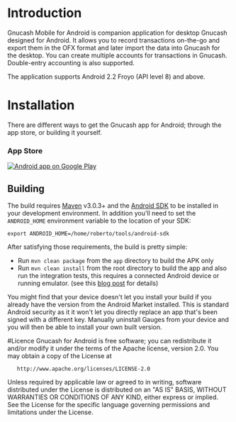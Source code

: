 # Introduction

Gnucash Mobile for Android is companion application for desktop Gnucash designed for Android.
It allows you to record transactions on-the-go and export them in the OFX format and later import the data into Gnucash for the desktop. You can create multiple accounts for transactions in Gnucash. Double-entry accounting is also supported. 

The application supports Android 2.2 Froyo (API level 8) and above. 


# Installation

There are different ways to get the Gnucash app for Android; through the app store, or building it yourself.


### App Store

<a href="http://play.google.com/store/apps/details?id=org.gnucash.android">
  <img alt="Android app on Google Play" src="http://developer.android.com/images/brand/en_generic_rgb_wo_60.png" />
</a>


## Building

The build requires [Maven](http://maven.apache.org/download.html)
v3.0.3+ and the [Android SDK](http://developer.android.com/sdk/index.html)
to be installed in your development environment. In addition you'll need to set
the `ANDROID_HOME` environment variable to the location of your SDK:

    export ANDROID_HOME=/home/roberto/tools/android-sdk

After satisfying those requirements, the build is pretty simple:

* Run `mvn clean package` from the `app` directory to build the APK only
* Run `mvn clean install` from the root directory to build the app and also run
  the integration tests, this requires a connected Android device or running
  emulator. (see this [blog post](http://goo.gl/TprMw) for details)

You might find that your device doesn't let you install your build if you
already have the version from the Android Market installed.  This is standard
Android security as it it won't let you directly replace an app that's been
signed with a different key.  Manually uninstall Gauges from your device and
you will then be able to install your own built version.


#Licence
Gnucash for Android is free software; you can redistribute it and/or 
modify it under the terms of the Apache license, version 2.0.
You may obtain a copy of the License at

       http://www.apache.org/licenses/LICENSE-2.0

Unless required by applicable law or agreed to in writing, software
distributed under the License is distributed on an "AS IS" BASIS,
WITHOUT WARRANTIES OR CONDITIONS OF ANY KIND, either express or implied.
See the License for the specific language governing permissions and 
limitations under the License.
